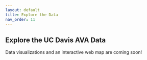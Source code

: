 ```yaml
---
layout: default
title: Explore the Data
nav_order: 11
---
```

## Explore the UC Davis AVA Data

Data visualizations and an interactive web map are coming soon!



<html>
<head>
<!--
<title>UC Davis Campus Cats Map</title>
-->
<!--Load the Leaflet CSS file-->
<link rel="stylesheet" href="{{ '/assets/vendor/leaflet/leaflet.css' | relative_url }}">
<!--Load the Leaflet JavaScript file-->
<script src="{{ '/assets/vendor/leaflet/leaflet.js' | relative_url }}"></script>
<script src="{{ '/assets/vendor/leaflet.markercluster/dist/leaflet.markercluster.js' | relative_url }}"></script>
<script src="{{ '/assets/vendor/leaflet.edgebuffer/src/leaflet.edgebuffer.js' | relative_url }}"></script>
<script src="{{ '/assets/js/campus_cats.js' | relative_url }}"></script>
<script src="{{ '/assets/plugins/hash/hash.js' | relative_url }}"></script>
</head>
<body>

<!--
<h1>UC Davis Campus Cats Map</h1>
<p>This webmap shows the locations of UC Davis campus community cats.</p>
-->
<div class="map" id="mapid" style="width: 600px; height: 400px;"></div>
<script src="{{ '/assets/js/campus_cats.js' | relative_url }}"></script>
<script>
//add an empty map called "catmap" to the page in the mapid div
var catmap = L.map('mapid', {
center: [38.538592, -121.75],
zoom: 15
});
//add the base map = Stamen Toner tile layer
var Stamen_Toner = L.tileLayer('https://stamen-tiles-{s}.a.ssl.fastly.net/toner/{z}/{x}/{y}.{ext}', {
attribution: 'Map tiles by <a href="http://stamen.com">Stamen Design</a>, <a href="http://creativecommons.org/licenses/by/3.0">CC BY 3.0</a> &mdash; Map data &copy; <a href="http://www.openstreetmap.org/copyright">OpenStreetMap</a>',
subdomains: 'abcd',
minZoom: 0,
maxZoom: 20,
ext: 'png'
});
catmap.addLayer(Stamen_Toner);
//add a marker for the Quad with a tooltip
//Quad: 38.541162, -121.749371
var marker = new L.marker([38.541112, -121.749350], {
opacity: 1.0   //teardrop marker opacity may be set to zero
});             
marker.bindTooltip("<b>Quad</b>", { });
marker.addTo(catmap);
//add cat points from the GeoJSON (campus_cats.js) file
var catpoints = L.geoJSON(campus_cats, {  
pointToLayer: function(feature, latlng){  
return L.circleMarker(latlng, {color: 'orange', radius: 8});
},
onEachFeature: function(feature, layer){
layer.bindPopup(
"<img src='"+feature.properties.gx_media_links+"' width='259'><br><b>Name: </b>" + feature.properties.Name + "<br><b>Description: </b>"+ feature.properties.details);
}
}).addTo(catmap);
</script>
</body>
</html>